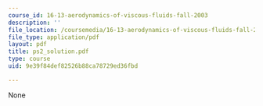 ```yaml
---
course_id: 16-13-aerodynamics-of-viscous-fluids-fall-2003
description: ''
file_location: /coursemedia/16-13-aerodynamics-of-viscous-fluids-fall-2003/9e39f84def82526b88ca78729ed36fbd_ps2_solution.pdf
file_type: application/pdf
layout: pdf
title: ps2_solution.pdf
type: course
uid: 9e39f84def82526b88ca78729ed36fbd

---
```

None